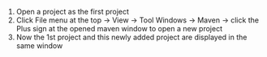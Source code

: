 1. Open a project as the first project
2. Click File menu at the top -> View -> Tool Windows -> Maven -> click the Plus sign at the opened maven window to open a new project
3. Now the 1st project and this newly added project are displayed in the same window